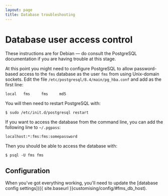 ```yaml
---
layout: page
title: Database troubleshooting
---
```


# Database user access control

<p class="lead">
  These instructions are for Debian &mdash; do consult the PostgreSQL
  documentation if you are having trouble at this stage.
</p>

At this point you might need to configure PostgreSQL to allow password-based
access to the `fms` database as the user `fms` from using Unix-domain sockets.
Edit the file `/etc/postgresql/8.4/main/pg_hba.conf` and add as the
first line:

    local   fms     fms     md5

You will then need to restart PostgreSQL with:

    $ sudo /etc/init.d/postgresql restart

If you want to access the database from the command line, you can add
the following line to `~/.pgpass`:

    localhost:*:fms:fms:somepassword

Then you should be able to access the database with:

    $ psql -U fms fms

## Configuration

When you've got everything working, you'll need to update the
[database config settings]({{ site.baseurl }}customising/config/#fms_db_host).
